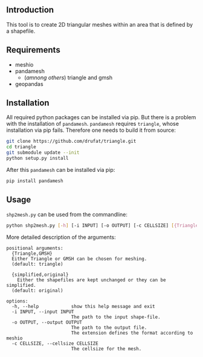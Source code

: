 ## Introduction

This tool is to create 2D triangular meshes within an area that is defined by a shapefile.

## Requirements

- meshio
- pandamesh
  - (*amnong others*) triangle and gmsh
- geopandas

## Installation

All required python packages can be installed via pip.
But there is a problem with the installation of `pandamesh`.
`pandamesh` requires `triangle`, whose installation via pip fails.
Therefore one needs to build it from source:

```bash
git clone https://github.com/drufat/triangle.git
cd triangle
git submodule update --init
python setup.py install
```

After this `pandamesh` can be installed via pip:

```bash
pip install pandamesh
```

## Usage

`shp2mesh.py` can be used from the commandline:

```bash
python shp2mesh.py [-h] [-i INPUT] [-o OUTPUT] [-c CELLSIZE] [{Triangle,GMSH}] [{simplified,original}]
```

More detailed description of the arguments:

```
positional arguments:
  {Triangle,GMSH}
  Either Triangle or GMSH can be chosen for meshing.
  (default: triangle)

  {simplified,original}
    Either the shapefiles are kept unchanged or they can be simplified.
  (default: original)

options:
  -h, --help            show this help message and exit
  -i INPUT, --input INPUT
                        The path to the input shape-file.
  -o OUTPUT, --output OUTPUT
                        The path to the output file.
                        The extension defines the format according to meshio
  -c CELLSIZE, --cellsize CELLSIZE
                        The cellsize for the mesh.
```
